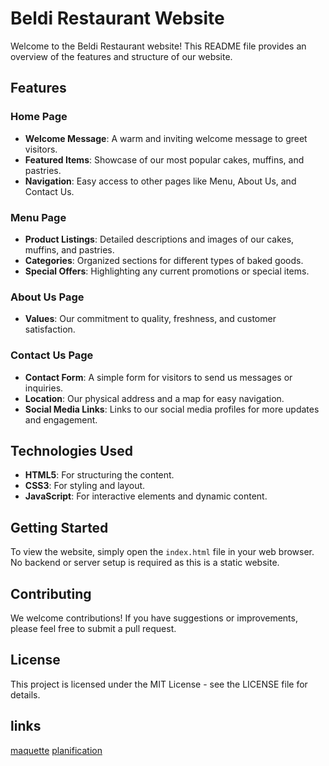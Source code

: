 # Beldi Restaurant Website

Welcome to the Beldi Restaurant website! This README file provides an overview of the features and structure of our website.

## Features

### Home Page
- **Welcome Message**: A warm and inviting welcome message to greet visitors.
- **Featured Items**: Showcase of our most popular cakes, muffins, and pastries.
- **Navigation**: Easy access to other pages like Menu, About Us, and Contact Us.

### Menu Page
- **Product Listings**: Detailed descriptions and images of our cakes, muffins, and pastries.
- **Categories**: Organized sections for different types of baked goods.
- **Special Offers**: Highlighting any current promotions or special items.

### About Us Page
- **Values**: Our commitment to quality, freshness, and customer satisfaction.

### Contact Us Page
- **Contact Form**: A simple form for visitors to send us messages or inquiries.
- **Location**: Our physical address and a map for easy navigation.
- **Social Media Links**: Links to our social media profiles for more updates and engagement.

## Technologies Used
- **HTML5**: For structuring the content.
- **CSS3**: For styling and layout.
- **JavaScript**: For interactive elements and dynamic content.

## Getting Started
To view the website, simply open the `index.html` file in your web browser. No backend or server setup is required as this is a static website.

## Contributing
We welcome contributions! If you have suggestions or improvements, please feel free to submit a pull request.

## License
This project is licensed under the MIT License - see the LICENSE file for details.

## links
[maquette](https://www.figma.com/design/Wd2Bsc1rpnTK2bEVtzNlEr/azzedine-brief2?node-id=0-1&node-type=canvas&t=iW1US3SttF9EmHiB-0)
[planification](https://trello.com/invite/b/670ea9fc3f3552691aaec00f/ATTI22c62377adc51b77c56e1addd328396b9767C591/beldi-brief)